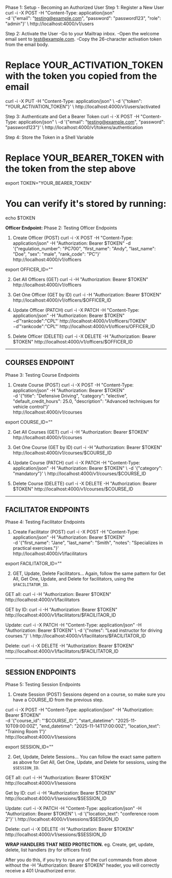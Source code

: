 Phase 1: Setup - Becoming an Authorized User
Step 1: Register a New User
curl -i -X POST -H "Content-Type: application/json" \
-d '{"email": "testing@example.com", "password": "password123", "role": "admin"}' \ http://localhost:4000/v1/users

Step 2: Activate the User
-Go to your Mailtrap inbox.
-Open the welcome email sent to test@example.com.
-Copy the 26-character activation token from the email body.
# Replace YOUR_ACTIVATION_TOKEN with the token you copied from the email
curl -i -X PUT -H "Content-Type: application/json" \ -d '{"token": "YOUR_ACTIVATION_TOKEN"}' \ http://localhost:4000/v1/users/activated

Step 3: Authenticate and Get a Bearer Token
curl -i -X POST -H "Content-Type: application/json" \ -d '{"email": "testing@example.com", "password": "password123"}' \ http://localhost:4000/v1/tokens/authentication

Step 4: Store the Token in a Shell Variable
# Replace YOUR_BEARER_TOKEN with the token from the step above
export TOKEN="YOUR_BEARER_TOKEN"

# You can verify it's stored by running:
echo $TOKEN


**Officer Endpoint:**
Phase 2: Testing Officer Endpoints
1. Create Officer (POST)
curl -i -X POST -H "Content-Type: application/json" -H "Authorization: Bearer $TOKEN" -d '{"regulation_number": "PC700", "first_name": "Andy", "last_name": "Doe", "sex": "male", "rank_code": "PC"}' http://localhost:4000/v1/officers

export OFFICER_ID="<the-id-you-just-copied>"

2. Get All Officers (GET)
curl -i -H "Authorization: Bearer $TOKEN" http://localhost:4000/v1/officers

3. Get One Officer (GET by ID)
curl -i -H "Authorization: Bearer $TOKEN" http://localhost:4000/v1/officers/$OFFICER_ID

4. Update Officer (PATCH)
curl -i -X PATCH -H "Content-Type: application/json" -H "Authorization: Bearer $TOKEN" −d′"rankcode":"CPL"′ http://localhost:4000/v1/officers/TOKEN" −d′"rankc​ode":"CPL"′ http://localhost:4000/v1/officers/OFFICER_ID

5. Delete Officer (DELETE)
curl -i -X DELETE -H "Authorization: Bearer $TOKEN" http://localhost:4000/v1/officers/$OFFICER_ID

-------------------------------------------------------------------------------------

COURSES ENDPOINT 
-------------------
Phase 3: Testing Course Endpoints
1. Create Course (POST)
curl -i -X POST -H "Content-Type: application/json" -H "Authorization: Bearer $TOKEN" \
-d '{"title": "Defensive Driving", "category": "elective", "default_credit_hours": 25.0, "description": "Advanced techniques for vehicle control"}' \
http://localhost:4000/v1/courses

export COURSE_ID="<the-course-id-you-just-copied>"


2. Get All Courses (GET)
curl -i -H "Authorization: Bearer $TOKEN" http://localhost:4000/v1/courses

3. Get One Course (GET by ID)
curl -i -H "Authorization: Bearer $TOKEN" http://localhost:4000/v1/courses/$COURSE_ID

4. Update Course (PATCH)
curl -i -X PATCH -H "Content-Type: application/json" -H "Authorization: Bearer $TOKEN" \
-d '{"category": "mandatory"}' \
http://localhost:4000/v1/courses/$COURSE_ID

5. Delete Course (DELETE)
curl -i -X DELETE -H "Authorization: Bearer $TOKEN" http://localhost:4000/v1/courses/$COURSE_ID

--------------------------------------------------------------------------------------

FACILITATOR ENDPOINTS
----------------------
Phase 4: Testing Facilitator Endpoints
1. Create Facilitator (POST)
curl -i -X POST -H "Content-Type: application/json" -H "Authorization: Bearer $TOKEN" \
-d '{"first_name": "Jane", "last_name": "Smith", "notes": "Specializes in practical exercises."}' \
http://localhost:4000/v1/facilitators

export FACILITATOR_ID="<the-facilitator-id-you-just-copied>"

2. GET, Update, Delete Facilitators...
Again, follow the same pattern for Get All, Get One, Update, and Delete for facilitators, using the `$FACILITATOR_ID`.

GET all:
curl -i -H "Authorization: Bearer $TOKEN" http://localhost:4000/v1/facilitators

GET by ID:
curl -i -H "Authorization: Bearer $TOKEN" http://localhost:4000/v1/facilitators/$FACILITAOR_ID

Update:
curl -i -X PATCH -H "Content-Type: application/json" -H "Authorization: Bearer $TOKEN" \
-d '{"notes": "Lead instructor for driving courses."}' \
http://localhost:4000/v1/facilitators/$FACILITATOR_ID

Delete:
curl -i -X DELETE -H "Authorization: Bearer $TOKEN" http://localhost:4000/v1/facilitators/$FACILITATOR_ID

---------------------------------------------------------------------------------------------------

SESSION ENDPOINTS
------------------
Phase 5: Testing Session Endpoints
1. Create Session (POST)
Sessions depend on a course, so make sure you have a COURSE_ID from the previous step.

curl -i -X POST -H "Content-Type: application/json" -H "Authorization: Bearer $TOKEN" \
-d '{"course_id": "'$COURSE_ID'", "start_datetime": "2025-11-10T09:00:00Z", "end_datetime": "2025-11-14T17:00:00Z", "location_text": "Training Room 1"}' \
http://localhost:4000/v1/sessions
  
export SESSION_ID="<the-session-id-you-just-copied>"

2. Get, Update, Delete Sessions...
You can follow the exact same pattern as above for Get All, Get One, Update, and Delete for sessions, using the `$SESSION_ID`.

GET all:
curl -i -H "Authorization: Bearer $TOKEN" http://localhost:4000/v1/sessions

Get by ID:
curl -i -H "Authorization: Bearer $TOKEN" http://localhost:4000/v1/sessions/$SESSION_ID

Update:
curl -i -X PATCH -H "Content-Type: application/json" -H "Authorization: Bearer $TOKEN" \
-d '{"location_text": "conference room 2"}' \
http://localhost:4000/v1/sessions/$SESSION_ID

Delete:
curl -i -X DELETE -H "Authorization: Bearer $TOKEN" http://localhost:4000/v1/sessions/$SESSION_ID

**WRAP HANDLERS THAT NEED PROTECTION.**
eg. Create, get, update, delete, list handlers (try for officers first)

After you do this, if you try to run any of the curl commands from above without the -H "Authorization: Bearer $TOKEN" header, you will correctly receive a 401 Unauthorized error.